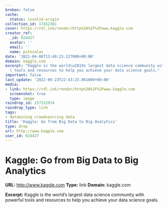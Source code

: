 ```yaml
---
broken: false
cache:
  status: invalid-origin
collection_id: 17452361
cover: https://rdl.ink/render/http%3A%2F%2Fwww.kaggle.com
creator_ref:
  _id: 624427
  avatar: ''
  email: ''
  name: pitosalas
date: '2021-04-06T13:40:23.127000+00:00'
domain: kaggle.com
excerpt: "Kaggle is the world\u2019s largest data science community with powerful\
  \ tools and resources to help you achieve your data science goals."
important: false
last_update: '2022-06-23T22:43:23.861000+00:00'
media:
- link: https://rdl.ink/render/http%3A%2F%2Fwww.kaggle.com
  screenshot: true
  type: image
raindrop_id: 257322974
raindrop_type: link
tags:
- datamining crowdsourcing data
title: 'Kaggle: Go from Big Data to Big Analytics'
type: drop
url: http://www.kaggle.com
user_id: 624427
---
```


# Kaggle: Go from Big Data to Big Analytics

**URL:** http://www.kaggle.com
**Type:** link
**Domain:** kaggle.com

**Excerpt:** Kaggle is the world’s largest data science community with powerful tools and resources to help you achieve your data science goals.
